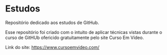 # Estudos
 Repositório dedicado aos estudos de GitHub.

 Esse repositório foi criado com o intuito de aplicar técnicas vistas durante o curso de GitHUb ofericido gratuitamente pelo site Curso Em Vídeo.

 Link do site: https://www.cursoemvideo.com/
